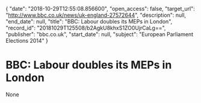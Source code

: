 {
  "date": "2018-10-29T12:55:08.856600", 
  "open_access": false, 
  "target_url": "http://www.bbc.co.uk/news/uk-england-27572644", 
  "description": null, 
  "end_date": null, 
  "title": "BBC:  Labour doubles its MEPs in London", 
  "record_id": "20181029T125508/b2AgkU8khxS1ZO0UjrCaLg==", 
  "publisher": "bbc.co.uk", 
  "start_date": null, 
  "subject": "European Parliament Elections 2014"
}

# BBC:  Labour doubles its MEPs in London

None